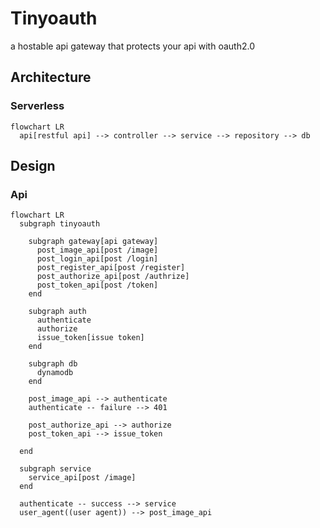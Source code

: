 # Tinyoauth

a hostable api gateway that protects your api with oauth2.0

## Architecture

### Serverless

```mermaid
flowchart LR
  api[restful api] --> controller --> service --> repository --> db
```

## Design

### Api

```mermaid
flowchart LR
  subgraph tinyoauth

    subgraph gateway[api gateway]
      post_image_api[post /image]
      post_login_api[post /login]
      post_register_api[post /register]
      post_authorize_api[post /authrize]
      post_token_api[post /token]
    end

    subgraph auth
      authenticate
      authorize
      issue_token[issue token]
    end

    subgraph db
      dynamodb
    end

    post_image_api --> authenticate
    authenticate -- failure --> 401

    post_authorize_api --> authorize
    post_token_api --> issue_token

  end

  subgraph service
    service_api[post /image]
  end

  authenticate -- success --> service
  user_agent((user agent)) --> post_image_api
```

